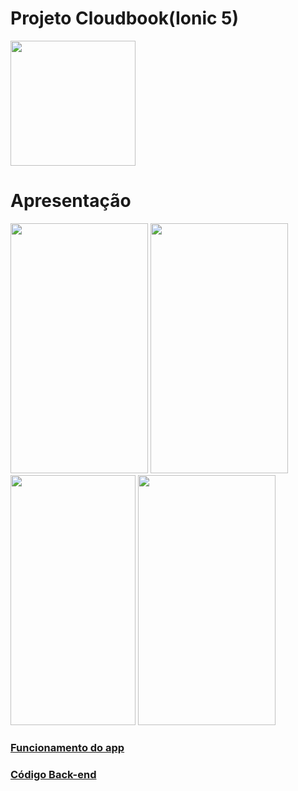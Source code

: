 # Projeto Cloudbook(Ionic 5)
<img src="https://user-images.githubusercontent.com/45522944/108111736-e0cccc00-7073-11eb-8cf9-d8cee411abf5.png" width=200 height=200>

# Apresentação

<p float="left">
<img src="https://user-images.githubusercontent.com/45522944/108112195-84b67780-7074-11eb-9ca7-cbaab8faf481.jpg" height=400 width=220>

<img src="https://user-images.githubusercontent.com/45522944/108112402-c9421300-7074-11eb-90e7-4ff4bac080be.jpg" height=400 width=220>

<img src="https://user-images.githubusercontent.com/45522944/108112788-5ab18500-7075-11eb-998c-a18a040b73a7.jpg" height=400 width=200>

<img src="https://user-images.githubusercontent.com/45522944/108112684-32c22180-7075-11eb-9136-ae0afa40bc9f.jpg" height=400 width=220>

### [Funcionamento do app](https://youtu.be/UmvPCfKeA8k)
### [Código Back-end](https://github.com/allanwalker23/Projeto-Cloudbook)
</p>
